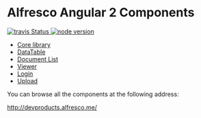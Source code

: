 # Alfresco Angular 2 Components
  <a title='Build Status' href="https://travis-ci.com/Alfresco/app-dev-framework">
     <img src='https://travis-ci.com/Alfresco/app-dev-framework.svg?token=FPzV2wyyCU8imY6wHR2B&branch=master'  alt='travis Status' />
  </a>
  <a href='https://www.alfresco.com/'>
     <img src='https://img.shields.io/badge/style-%3E5.0.0-blue.svg?label=node%20version' alt='node version' />
  </a>

- [Core library](ng2-alfresco-core/README.md)
- [DataTable](ng2-alfresco-datatable/README.md)
- [Document List](ng2-alfresco-documentlist/README.md)
- [Viewer](ng2-alfresco-viewer/README.md)
- [Login](ng2-alfresco-login/README.md)
- [Upload](ng2-alfresco-upload/README.md)

You can browse all the components at the following address:

http://devproducts.alfresco.me/
